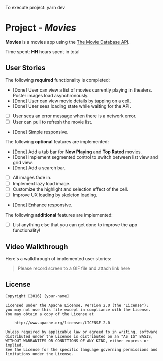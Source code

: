 To execute project: yarn dev

# Project - _Movies_

**Movies** is a movies app using the [The Movie Database API](https://developers.themoviedb.org/3).

Time spent: **HH** hours spent in total

## User Stories

The following **required** functionality is completed:

- [Done] User can view a list of movies currently playing in theaters. Poster images load asynchronously.
- [Done] User can view movie details by tapping on a cell.
- [Done] User sees loading state while waiting for the API.
- [ ] User sees an error message when there is a network error.
- [ ] User can pull to refresh the movie list.
- [Done] Simple responsive.

The following **optional** features are implemented:

- [Done] Add a tab bar for **Now Playing** and **Top Rated** movies.
- [Done] Implement segmented control to switch between list view and grid view.
- [Done] Add a search bar.
- [ ] All images fade in.
- [ ] Implement lazy load image.
- [ ] Customize the highlight and selection effect of the cell.
- [ ] Improve UX loading by skeleton loading.
- [Done] Enhance responsive.

The following **additional** features are implemented:

- [ ] List anything else that you can get done to improve the app functionality!

## Video Walkthrough

Here's a walkthrough of implemented user stories:

> Please record screen to a GIF file and attach link here

## License

    Copyright [2016] [your-name]

    Licensed under the Apache License, Version 2.0 (the "License");
    you may not use this file except in compliance with the License.
    You may obtain a copy of the License at

        http://www.apache.org/licenses/LICENSE-2.0

    Unless required by applicable law or agreed to in writing, software
    distributed under the License is distributed on an "AS IS" BASIS,
    WITHOUT WARRANTIES OR CONDITIONS OF ANY KIND, either express or implied.
    See the License for the specific language governing permissions and
    limitations under the License.
